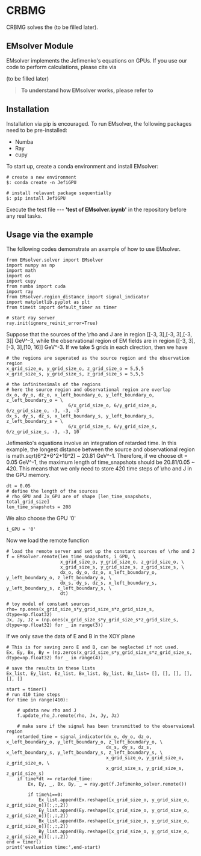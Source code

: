 # CRBMG
CRBMG solves the (to be filled later).

## EMsolver Module
EMsolver implements the Jefimenko's equations on GPUs. 
If you use our code to perform calculations, please cite via

(to be filled later)

> **To understand how EMsolver works, please refer to**

## Installation
Installation via pip is encouraged. To run EMsolver, the following packages need to be pre-installed:
  - Numba
  - Ray
  - cupy

To start up, create a conda environment and install EMsolver:
```
# create a new environment
$: conda create -n JefiGPU

# install relavant package sequentially
$: pip install JefiGPU
```
Execute the test file ---  **'test of EMsolver.ipynb'** in the repository before any real tasks.

## Usage via the example
The following codes demonstrate an axample of how to use EMsolver.
```
from EMsolver.solver import EMsolver
import numpy as np
import math
import os
import cupy
from numba import cuda
import ray
from EMsolver.region_distance import signal_indicator
import matplotlib.pyplot as plt
from timeit import default_timer as timer

# start ray server
ray.init(ignore_reinit_error=True)
```
Suppose that the sources of the \rho and J are in region [[-3, 3],[-3, 3],[-3, 3]] GeV^-3, 
while the observational region of EM fields are in region [[-3, 3],[-3, 3],[10, 16]] GeV^-3. 
If we take 5 grids in each direction, then we have
```
# the regions are seperated as the source region and the observation region
x_grid_size_o, y_grid_size_o, z_grid_size_o = 5,5,5
x_grid_size_s, y_grid_size_s, z_grid_size_s = 5,5,5

# the infinitesimals of the regions
# here the source region and observational region are overlap
dx_o, dy_o, dz_o, x_left_boundary_o, y_left_boundary_o, z_left_boundary_o = \
                       6/x_grid_size_o, 6/y_grid_size_o, 6/z_grid_size_o, -3, -3, -3
dx_s, dy_s, dz_s, x_left_boundary_s, y_left_boundary_s, z_left_boundary_s = \
                       6/x_grid_size_s, 6/y_grid_size_s, 6/z_grid_size_s, -3, -3, 10
```
Jefimenko's equations involve an integration of retarded time. 
In this example, the longest distance between the source and observational region is math.sqrt(6^2+6^2+19^2) ~ 20.81 GeV^-1.
Therefore, if we choose dt = 0.05 GeV^-1, the maximum length of time_snapshots should be 20.81/0.05 ~ 420.
This means that we only need to store 420 time steps of \rho and J in the GPU memory.
```
dt = 0.05
# define the length of the sources
# rho_GPU and Jx_GPU are of shape [len_time_snapshots, total_grid_size]
len_time_snapshots = 208
```
We also choose the GPU '0'
```
i_GPU = '0'
```
Now we load the remote function
```
# load the remote server and set up the constant sources of \rho and J
f = EMsolver.remote(len_time_snapshots, i_GPU, \
                    x_grid_size_o, y_grid_size_o, z_grid_size_o, \
                    x_grid_size_s, y_grid_size_s, z_grid_size_s, \
                    dx_o, dy_o, dz_o, x_left_boundary_o, y_left_boundary_o, z_left_boundary_o, \
                    dx_s, dy_s, dz_s, x_left_boundary_s, y_left_boundary_s, z_left_boundary_s, \
                    dt)
       
# toy model of constant sources
rho= np.ones(x_grid_size_s*y_grid_size_s*z_grid_size_s, dtype=np.float32)
Jx, Jy, Jz = (np.ones(x_grid_size_s*y_grid_size_s*z_grid_size_s, dtype=np.float32) for _ in range(3))       
```
If we only save the data of E and B in the XOY plane
```
# This is for saving zero E and B, can be neglected if not used.
Ex, Ey, Bx, By = (np.zeros(x_grid_size_s*y_grid_size_s*z_grid_size_s, dtype=np.float32) for _ in range(4))

# save the results in these lists
Ex_list, Ey_list, Ez_list, Bx_list, By_list, Bz_list= [], [], [], [], [], []

start = timer()
# run 410 time steps
for time in range(410):
  
    # updata new rho and J 
    f.update_rho_J.remote(rho, Jx, Jy, Jz)

    # make sure if the signal has been transmitted to the observaional region
    retarded_time = signal_indicator(dx_o, dy_o, dz_o, x_left_boundary_o, y_left_boundary_o, z_left_boundary_o, \
                                     dx_s, dy_s, dz_s, x_left_boundary_s, y_left_boundary_s, z_left_boundary_s, \
                                     x_grid_size_o, y_grid_size_o, z_grid_size_o, \
                                     x_grid_size_s, y_grid_size_s, z_grid_size_s)
    if time*dt >= retarded_time:
        Ex, Ey, _, Bx, By, _ = ray.get(f.Jefimenko_solver.remote())
        
        if time%1==0:
            Ex_list.append(Ex.reshape([x_grid_size_o, y_grid_size_o, z_grid_size_o])[:,:,2])
            Ey_list.append(Ey.reshape([x_grid_size_o, y_grid_size_o, z_grid_size_o])[:,:,2])
            Bx_list.append(Bx.reshape([x_grid_size_o, y_grid_size_o, z_grid_size_o])[:,:,2])
            By_list.append(By.reshape([x_grid_size_o, y_grid_size_o, z_grid_size_o])[:,:,2])
end = timer()
print('evaluation time:',end-start)   
```


